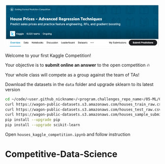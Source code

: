 <img src='https://github.com/lewagon/data-images/blob/master/ML/kaggle-batch-challenge.png?raw=true' width=600>

Welcome to your first Kaggle Competition!

Your objective is to **submit online an answer** to the open competition 🔥

Your whole class will compete as a group against the team of TAs!

Download the datasets in the `data` folder and upgrade sklearn to its latest version

```bash
cd ~/code/<user.github_nickname>/<program.challenges_repo_name>/05-ML/07-Ensemble-Methods/Houses-Kaggle-Competition
curl https://wagon-public-datasets.s3.amazonaws.com/houses_train_raw.csv > data/train.csv
curl https://wagon-public-datasets.s3.amazonaws.com/houses_test_raw.csv > data/test.csv
curl https://wagon-public-datasets.s3.amazonaws.com/houses_sample_submission.csv > data/sample_submission.csv
pip install --upgrade pip
pip install --upgrade scikit-learn
```

Open `houses_kaggle_competition.ipynb` and follow instruction
# Competitive-Data-Science
